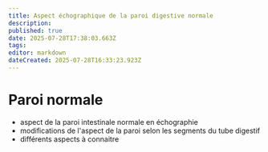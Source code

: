 ```yaml
---
title: Aspect échographique de la paroi digestive normale
description: 
published: true
date: 2025-07-28T17:38:03.663Z
tags: 
editor: markdown
dateCreated: 2025-07-28T16:33:23.923Z
---
```


# Paroi normale

- aspect de la paroi intestinale normale en échographie
- modifications de l'aspect de la paroi selon les segments du tube digestif
- différents aspects à connaitre